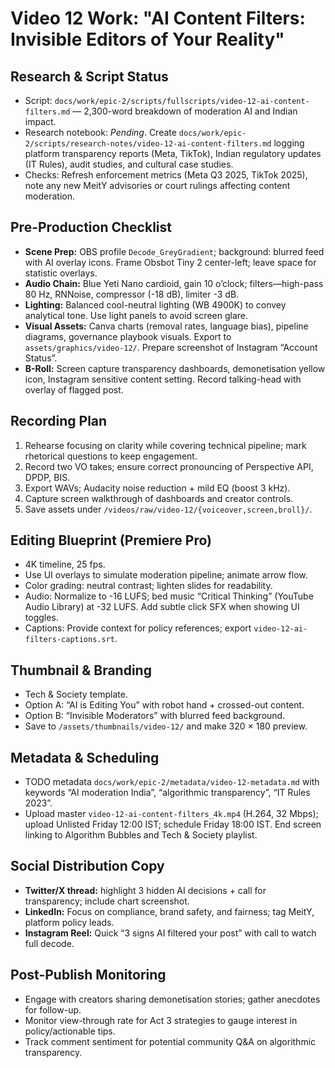 # Video 12 Work: "AI Content Filters: Invisible Editors of Your Reality"

## Research & Script Status
- Script: `docs/work/epic-2/scripts/fullscripts/video-12-ai-content-filters.md` — 2,300-word breakdown of moderation AI and Indian impact.
- Research notebook: _Pending_. Create `docs/work/epic-2/scripts/research-notes/video-12-ai-content-filters.md` logging platform transparency reports (Meta, TikTok), Indian regulatory updates (IT Rules), audit studies, and cultural case studies.
- Checks: Refresh enforcement metrics (Meta Q3 2025, TikTok 2025), note any new MeitY advisories or court rulings affecting content moderation.

## Pre-Production Checklist
- **Scene Prep:** OBS profile `Decode_GreyGradient`; background: blurred feed with AI overlay icons. Frame Obsbot Tiny 2 center-left; leave space for statistic overlays.
- **Audio Chain:** Blue Yeti Nano cardioid, gain 10 o’clock; filters—high-pass 80 Hz, RNNoise, compressor (-18 dB), limiter -3 dB.
- **Lighting:** Balanced cool-neutral lighting (WB 4900K) to convey analytical tone. Use light panels to avoid screen glare.
- **Visual Assets:** Canva charts (removal rates, language bias), pipeline diagrams, governance playbook visuals. Export to `assets/graphics/video-12/`. Prepare screenshot of Instagram “Account Status”.
- **B-Roll:** Screen capture transparency dashboards, demonetisation yellow icon, Instagram sensitive content setting. Record talking-head with overlay of flagged post.

## Recording Plan
1. Rehearse focusing on clarity while covering technical pipeline; mark rhetorical questions to keep engagement.  
2. Record two VO takes; ensure correct pronouncing of Perspective API, DPDP, BIS.  
3. Export WAVs; Audacity noise reduction + mild EQ (boost 3 kHz).  
4. Capture screen walkthrough of dashboards and creator controls.  
5. Save assets under `/videos/raw/video-12/{voiceover,screen,broll}/`.

## Editing Blueprint (Premiere Pro)
- 4K timeline, 25 fps.  
- Use UI overlays to simulate moderation pipeline; animate arrow flow.  
- Color grading: neutral contrast; lighten slides for readability.  
- Audio: Normalize to -16 LUFS; bed music “Critical Thinking” (YouTube Audio Library) at -32 LUFS. Add subtle click SFX when showing UI toggles.  
- Captions: Provide context for policy references; export `video-12-ai-filters-captions.srt`.

## Thumbnail & Branding
- Tech & Society template.  
- Option A: “AI is Editing You” with robot hand + crossed-out content.  
- Option B: “Invisible Moderators” with blurred feed background.  
- Save to `/assets/thumbnails/video-12/` and make 320 × 180 preview.

## Metadata & Scheduling
- TODO metadata `docs/work/epic-2/metadata/video-12-metadata.md` with keywords “AI moderation India”, “algorithmic transparency”, “IT Rules 2023”.  
- Upload master `video-12-ai-content-filters_4k.mp4` (H.264, 32 Mbps); upload Unlisted Friday 12:00 IST; schedule Friday 18:00 IST. End screen linking to Algorithm Bubbles and Tech & Society playlist.

## Social Distribution Copy
- **Twitter/X thread:** highlight 3 hidden AI decisions + call for transparency; include chart screenshot.  
- **LinkedIn:** Focus on compliance, brand safety, and fairness; tag MeitY, platform policy leads.  
- **Instagram Reel:** Quick “3 signs AI filtered your post” with call to watch full decode.

## Post-Publish Monitoring
- Engage with creators sharing demonetisation stories; gather anecdotes for follow-up.  
- Monitor view-through rate for Act 3 strategies to gauge interest in policy/actionable tips.  
- Track comment sentiment for potential community Q&A on algorithmic transparency.
